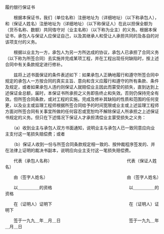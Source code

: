 



履约银行保证书



 

　　根据本保证书，我们（单位名称）注册地址为（详细地址）（以下称承包人），和（保证人姓名）注册地址为（详细地址）（以下称保证人）在此以担保全额为（货币名称、数额）共同恪守对（业主名称）（以下称为业主）的义务。根据本保证书，承包人与保证人应保证自己，以及其继承人和受让人承担共同的及各自的对该项支付的义务。

　　根据以业主为一方，承包人为另一方所达成的协议，承包人已承担了合同义务（以下称为所签合同）去实施并完成某项工程，并在工程出现任何缺陷时，按上述合同中有关条款规定进行修补。

　　兹将上述书面保证的条件表述如下：如果承包人正确地履行和遵守所签合同中规定的承包人一方按合同的真实主旨、意向和含义应履行和遵守的所有条款、条件及规定，或者如果承包人违约则保证人就赔偿业主因此而蒙受的损失，直到达到上述保证金总额，届时，本保证书所承担之义务即告终止和失效。否则仍保持完全有效。但所签合同条款，或对工程的实施。完成及修补其缺陷的性质和范围的任何变更，以及业主或监理工程师根据所签合同给予的时间宽限或业主或上述监理工程师方面对所签合同有关事宜所做的任何容忍或宽恕均不解除保证人所承担之上述保证书规定的义务。但只在下述情况下保证人才承担清偿业主蒙受损失之义务：

　　（a）收到业主与承包人双方书面通知，说明业主与承包人已一致同意应向业主支付这一笔损失赔偿费；或者

　　（b）保证人收到一份与所签合同条款规定相一致的、按仲裁程序签发的、并在法律上证明的裁决书副本，说明应向业主支付这一笔损失赔偿费。　　

　　代表（承包人名称）　　　　　　　　　　　　　　　　　　代表（保证人姓名）

　　由（签字人姓名）　　　　　　　　　　　　　　　　　　　由（签字人姓名）

　　以＿＿＿＿＿的资格　　　　　　　　　　　　　　　　　　以＿＿＿＿＿的资格

　　在（证明人）证明下　　　　　　　　　　　　　　　　　　在（证明人）证明下

　　签于一九九＿年＿月＿日　　　　　　　　　　　　　　　　签于一九九＿年＿月＿日

　　